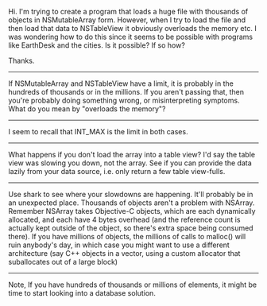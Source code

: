 Hi. I'm trying to create a program that loads a huge file with thousands of objects in NSMutableArray form.  However, when I try to load the file and then load that data to NSTableView it obviously overloads the memory etc.  I was wondering how to do this since it seems to be possible with programs like EarthDesk and the cities.  Is it possible? If so how?

Thanks.

----

If NSMutableArray and NSTableView have a limit, it is probably in the hundreds of thousands or in the millions. If you aren't passing that, then you're probably doing something wrong, or misinterpreting symptoms. What do you mean by "overloads the memory"?

----

I seem to recall that INT_MAX is the limit in both cases.

----

What happens if you don't load the array into a table view? I'd say the table view was slowing you down, not the array. See if you can provide the data lazily from your data source, i.e. only return a few table view-fulls. 

----

Use shark to see where your slowdowns are happening.  It'll probably be in an unexpected place.   Thousands of objects aren't a problem with NSArray.  Remember NSArray takes Objective-C objects, which are each dynamically allocated, and each have 4 bytes overhead (and the reference count is actually kept outside of the object, so there's extra space being consumed there).  If you have millions of objects, the millions of calls to malloc() will ruin anybody's day, in which case you might want to use a different architecture (say C++ objects in a vector, using a custom allocator that suballocates out of a large block)

----

Note, If you have hundreds of thousands or millions of elements, it might be time to start looking into a database solution.
